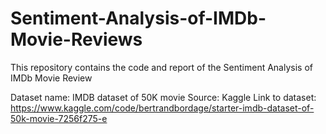 # Sentiment-Analysis-of-IMDb-Movie-Reviews
This repository contains the code and report of the Sentiment Analysis of IMDb Movie Review

Dataset name: IMDB dataset of 50K movie
Source: Kaggle
Link to dataset:  https://www.kaggle.com/code/bertrandbordage/starter-imdb-dataset-of-50k-movie-7256f275-e
